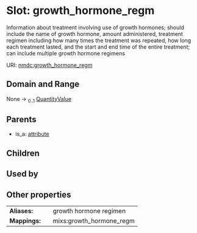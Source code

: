 
# Slot: growth_hormone_regm


Information about treatment involving use of growth hormones; should include the name of growth hormone, amount administered, treatment regimen including how many times the treatment was repeated, how long each treatment lasted, and the start and end time of the entire treatment; can include multiple growth hormone regimens

URI: [nmdc:growth_hormone_regm](https://microbiomedata/meta/growth_hormone_regm)


## Domain and Range

None &#8594;  <sub>0..1</sub> [QuantityValue](QuantityValue.md)

## Parents

 *  is_a: [attribute](attribute.md)

## Children


## Used by


## Other properties

|  |  |  |
| --- | --- | --- |
| **Aliases:** | | growth hormone regimen |
| **Mappings:** | | mixs:growth_hormone_regm |

